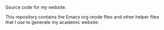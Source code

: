 Source code for my website.

This repository contains the Emacs org-mode files and other helper files that I use to generate my academic website.